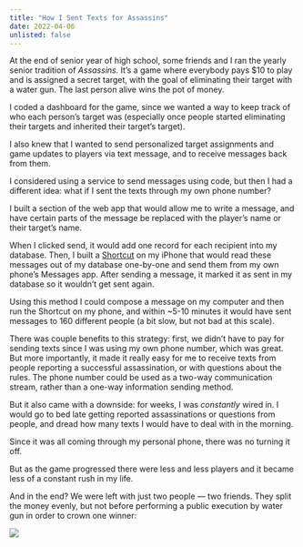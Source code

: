 ```yaml
---
title: "How I Sent Texts for Assassins"
date: 2022-04-06
unlisted: false
---
```


At the end of senior year of high school, some friends and I ran the yearly senior tradition of _Assassins._ It’s a game where everybody pays $10 to play and is assigned a secret target, with the goal of eliminating their target with a water gun. The last person alive wins the pot of money.

I coded a dashboard for the game, since we wanted a way to keep track of who each person’s target was (especially once people started eliminating their targets and inherited their target’s target).

I also knew that I wanted to send personalized target assignments and game updates to players via text message, and to receive messages back from them.

I considered using a service to send messages using code, but then I had a different idea: what if I sent the texts through my own phone number?

I built a section of the web app that would allow me to write a message, and have certain parts of the message be replaced with the player’s name or their target’s name.

When I clicked send, it would add one record for each recipient into my database. Then, I built a [Shortcut](https://support.apple.com/guide/shortcuts/welcome/ios) on my iPhone that would read these messages out of my database one-by-one and send them from my own phone’s Messages app. After sending a message, it marked it as sent in my database so it wouldn’t get sent again.

Using this method I could compose a message on my computer and then run the Shortcut on my phone, and within ~5-10 minutes it would have sent messages to 160 different people (a bit slow, but not bad at this scale).

There was couple benefits to this strategy: first, we didn’t have to pay for sending texts since I was using my own phone number, which was great. But more importantly, it made it really easy for me to receive texts from people reporting a successful assassination, or with questions about the rules. The phone number could be used as a two-way communication stream, rather than a one-way information sending method.

But it also came with a downside: for weeks, I was _constantly_ wired in. I would go to bed late getting reported assassinations or questions from people, and dread how many texts I would have to deal with in the morning.

Since it was all coming through my personal phone, there was no turning it off.

But as the game progressed there were less and less players and it became less of a constant rush in my life.

And in the end? We were left with just two people — two friends. They split the money evenly, but not before performing a public execution by water gun in order to crown one winner:

![](/posts/assassins/ABA45BF9-0BC3-43B5-9B29-960B82258869_1_105_c.jpeg)
